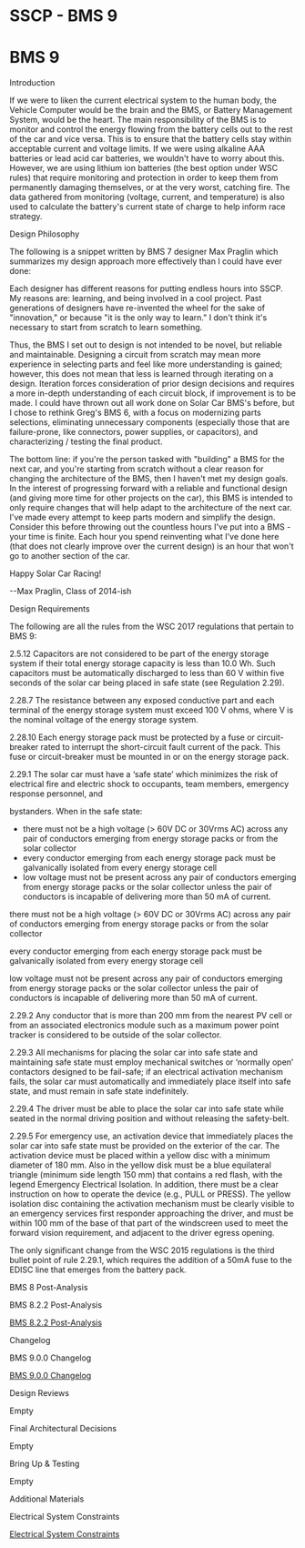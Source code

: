 # SSCP - BMS 9

# BMS 9

Introduction

If we were to liken the current electrical system to the human body, the Vehicle Computer would be the brain and the BMS, or Battery Management System, would be the heart. The main responsibility of the BMS is to monitor and control the energy flowing from the battery cells out to the rest of the car and vice versa. This is to ensure that the battery cells stay within acceptable current and voltage limits. If we were using alkaline AAA batteries or lead acid car batteries, we wouldn't have to worry about this. However, we are using lithium ion batteries (the best option under WSC rules) that require monitoring and protection in order to keep them from permanently damaging themselves, or at the very worst, catching fire. The data gathered from monitoring (voltage, current, and temperature) is also used to calculate the battery's current state of charge to help inform race strategy.

Design Philosophy

The following is a snippet written by BMS 7 designer Max Praglin which summarizes my design approach more effectively than I could have ever done:

Each designer has different reasons for putting endless hours into SSCP. My reasons are: learning, and being involved in a cool project. Past generations of designers have re-invented the wheel for the sake of "innovation," or because "it is the only way to learn." I don't think it's necessary to start from scratch to learn something.

Thus, the BMS I set out to design is not intended to be novel, but reliable and maintainable. Designing a circuit from scratch may mean more experience in selecting parts and feel like more understanding is gained; however, this does not mean that less is learned through iterating on a design. Iteration forces consideration of prior design decisions and requires a more in-depth understanding of each circuit block, if improvement is to be made. I could have thrown out all work done on Solar Car BMS's before, but I chose to rethink Greg's BMS 6, with a focus on modernizing parts selections, eliminating unnecessary components (especially those that are failure-prone, like connectors, power supplies, or capacitors), and characterizing / testing the final product.

The bottom line: if you're the person tasked with "building" a BMS for the next car, and you're starting from scratch without a clear reason for changing the architecture of the BMS, then I haven't met my design goals. In the interest of progressing forward with a reliable and functional design (and giving more time for other projects on the car), this BMS is intended to only require changes that will help adapt to the architecture of the next car. I've made every attempt to keep parts modern and simplify the design. Consider this before throwing out the countless hours I've put into a BMS - your time is finite. Each hour you spend reinventing what I've done here (that does not clearly improve over the current design) is an hour that won't go to another section of the car.

Happy Solar Car Racing!

--Max Praglin, Class of 2014-ish

Design Requirements

The following are all the rules from the WSC 2017 regulations that pertain to BMS 9:

2.5.12 Capacitors are not considered to be part of the energy storage system if their total energy storage capacity is less than 10.0 Wh. Such capacitors must be automatically discharged to less than 60 V within five seconds of the solar car being placed in safe state (see Regulation 2.29).

2.28.7 The resistance between any exposed conductive part and each terminal of the energy storage system must exceed 100 V ohms, where V is the nominal voltage of the energy storage system.

2.28.10 Each energy storage pack must be protected by a fuse or circuit-breaker rated to interrupt the short-circuit fault current of the pack. This fuse or circuit-breaker must be mounted in or on the energy storage pack.

2.29.1 The solar car must have a ‘safe state’ which minimizes the risk of electrical fire and electric shock to occupants, team members, emergency response personnel, and

bystanders. When in the safe state:

* there must not be a high voltage (> 60V DC or 30Vrms AC) across any pair of conductors emerging from energy storage packs or from the solar collector
* every conductor emerging from each energy storage pack must be galvanically isolated from every energy storage cell
* low voltage must not be present across any pair of conductors emerging from energy storage packs or the solar collector unless the pair of conductors is incapable of delivering more than 50 mA of current.

there must not be a high voltage (> 60V DC or 30Vrms AC) across any pair of conductors emerging from energy storage packs or from the solar collector

every conductor emerging from each energy storage pack must be galvanically isolated from every energy storage cell

low voltage must not be present across any pair of conductors emerging from energy storage packs or the solar collector unless the pair of conductors is incapable of delivering more than 50 mA of current.

2.29.2 Any conductor that is more than 200 mm from the nearest PV cell or from an associated electronics module such as a maximum power point tracker is considered to be outside of the solar collector.

2.29.3 All mechanisms for placing the solar car into safe state and maintaining safe state must employ mechanical switches or ‘normally open’ contactors designed to be fail-safe; if an electrical activation mechanism fails, the solar car must automatically and immediately place itself into safe state, and must remain in safe state indefinitely.

2.29.4 The driver must be able to place the solar car into safe state while seated in the normal driving position and without releasing the safety-belt.

2.29.5 For emergency use, an activation device that immediately places the solar car into safe state must be provided on the exterior of the car. The activation device must be placed within a yellow disc with a minimum diameter of 180 mm. Also in the yellow disk must be a blue equilateral triangle (minimum side length 150 mm) that contains a red flash, with the legend Emergency Electrical Isolation. In addition, there must be a clear instruction on how to operate the device (e.g., PULL or PRESS). The yellow isolation disc containing the activation mechanism must be clearly visible to an emergency services first responder approaching the driver, and must be within 100 mm of the base of that part of the windscreen used to meet the forward vision requirement, and adjacent to the driver egress opening.

The only significant change from the WSC 2015 regulations is the third bullet point of rule 2.29.1, which requires the addition of a 50mA fuse to the EDISC line that emerges from the battery pack.

BMS 8 Post-Analysis

BMS 8.2.2 Post-Analysis

[BMS 8.2.2 Post-Analysis](https://docs.google.com/a/stanford.edu/document/d/1DXTfR67JL6nFit6exlADnqQYrLJ4T5gCZlVjvvhkOCQ/edit?usp=sharing)

Changelog

BMS 9.0.0 Changelog

[BMS 9.0.0 Changelog](https://docs.google.com/a/stanford.edu/document/d/1IPmUXOrr5pJl52jpCSYGDnbbPKpCnWRdim4mYnZ0mMM/edit?usp=sharing)

Design Reviews

Empty

Final Architectural Decisions

Empty

Bring Up & Testing

Empty

Additional Materials

Electrical System Constraints

[Electrical System Constraints](https://docs.google.com/a/stanford.edu/document/d/1C5cRYkEMdZvqIsB5LGSC9nN3_aMiR6sSnc9K6V9FECw/edit?usp=sharing)

